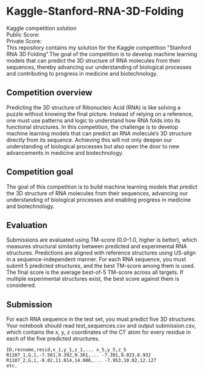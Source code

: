 # Kaggle-Stanford-RNA-3D-Folding

Kaggle competition solution<br>
Public Score:<br> 
Private Score:<br>
This repository contains my solution for the Kaggle competition "Stanford RNA 3D Folding".The goal of the competition is to develop machine learning models that can predict the 3D structure of RNA molecules from their sequences, thereby advancing our understanding of biological processes and contributing to progress in medicine and biotechnology.

## Competition overview

Predicting the 3D structure of Ribonucleic Acid (RNA) is like solving a puzzle without knowing the final picture. Instead of relying on a reference, one must use patterns and logic to understand how RNA folds into its functional structures. In this competition, the challenge is to develop machine learning models that can predict an RNA molecule’s 3D structure directly from its sequence. Achieving this will not only deepen our understanding of biological processes but also open the door to new advancements in medicine and biotechnology.

## Competition goal

The goal of this competition is to build machine learning models that predict the 3D structure of RNA molecules from their sequences, advancing our understanding of biological processes and enabling progress in medicine and biotechnology.

## Evaluation

Submissions are evaluated using TM-score (0.0–1.0, higher is better), which measures structural similarity between predicted and experimental RNA structures. Predictions are aligned with reference structures using US-align in a sequence-independent manner. For each RNA sequence, you must submit 5 predicted structures, and the best TM-score among them is used. The final score is the average best-of-5 TM-score across all targets. If multiple experimental structures exist, the best score against them is considered.

## Submission

For each RNA sequence in the test set, you must predict five 3D structures.
Your notebook should read test_sequences.csv and output submission.csv, which contains the x, y, z coordinates of the C1' atom for every residue in each of the five predicted structures.
```csv
ID,resname,resid,x_1,y_1,z_1,... x_5,y_5,z_5
R1107_1,G,1,-7.561,9.392,9.361,... -7.301,9.023,8.932
R1107_2,G,1,-8.02,11.014,14.606,... -7.953,10.02,12.127
etc.
```

